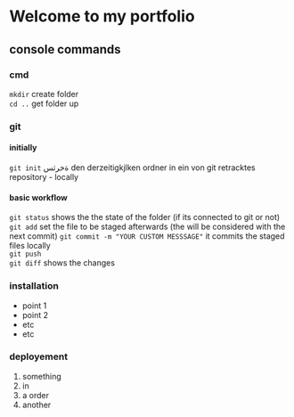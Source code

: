 # Welcome to my portfolio

## console commands

### cmd 
`mkdir` create folder  
`cd ..` get folder up

### git
#### initially
`git init` ةخرثس den derzeitigkjlken ordner in ein von git retracktes repository - locally
#### basic workflow
`git status` shows the the state of the folder (if its connected to git or not)  
`git add` set the file to be staged afterwards (the will be considered with the next commit) 
`git commit -m "YOUR CUSTOM MESSSAGE"` it commits the staged files locally  
`git push`   
`git diff`   shows the changes  


### installation
- point 1
- point 2
- etc
- etc

### deployement
1. something
2. in 
3. a order
4. another